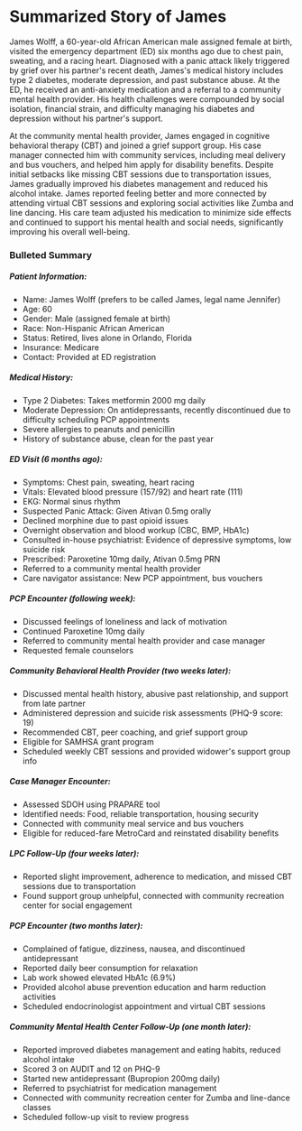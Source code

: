 # Summarized Story of James 

James Wolff, a 60-year-old African American male assigned female at birth, visited the emergency department (ED) six months ago due to chest pain, sweating, and a racing heart. Diagnosed with a panic attack likely triggered by grief over his partner's recent death, James's medical history includes type 2 diabetes, moderate depression, and past substance abuse. At the ED, he received an anti-anxiety medication and a referral to a community mental health provider. His health challenges were compounded by social isolation, financial strain, and difficulty managing his diabetes and depression without his partner's support.  

 

At the community mental health provider, James engaged in cognitive behavioral therapy (CBT) and joined a grief support group. His case manager connected him with community services, including meal delivery and bus vouchers, and helped him apply for disability benefits. Despite initial setbacks like missing CBT sessions due to transportation issues, James gradually improved his diabetes management and reduced his alcohol intake. James reported feeling better and more connected by attending virtual CBT sessions and exploring social activities like Zumba and line dancing. His care team adjusted his medication to minimize side effects and continued to support his mental health and social needs, significantly improving his overall well-being. 

### Bulleted Summary  

##### Patient Information: 
- Name: James Wolff (prefers to be called James, legal name Jennifer) 
- Age: 60 
- Gender: Male (assigned female at birth) 
- Race: Non-Hispanic African American 
- Status: Retired, lives alone in Orlando, Florida 
- Insurance: Medicare 
- Contact: Provided at ED registration 

 
##### Medical History: 
- Type 2 Diabetes: Takes metformin 2000 mg daily 
- Moderate Depression: On antidepressants, recently discontinued due to difficulty scheduling PCP appointments 
- Severe allergies to peanuts and penicillin 
- History of substance abuse, clean for the past year 


##### ED Visit (6 months ago): 
- Symptoms: Chest pain, sweating, heart racing 
- Vitals: Elevated blood pressure (157/92) and heart rate (111) 
- EKG: Normal sinus rhythm 
- Suspected Panic Attack: Given Ativan 0.5mg orally 
- Declined morphine due to past opioid issues 
- Overnight observation and blood workup (CBC, BMP, HbA1c) 
- Consulted in-house psychiatrist: Evidence of depressive symptoms, low suicide risk 
- Prescribed: Paroxetine 10mg daily, Ativan 0.5mg PRN 
- Referred to a community mental health provider 
- Care navigator assistance: New PCP appointment, bus vouchers 


##### PCP Encounter (following week): 
- Discussed feelings of loneliness and lack of motivation 
- Continued Paroxetine 10mg daily 
- Referred to community mental health provider and case manager 
- Requested female counselors 

 

##### Community Behavioral Health Provider (two weeks later): 
- Discussed mental health history, abusive past relationship, and support from late partner 
- Administered depression and suicide risk assessments (PHQ-9 score: 19) 
- Recommended CBT, peer coaching, and grief support group 
- Eligible for SAMHSA grant program 
- Scheduled weekly CBT sessions and provided widower's support group info 

 

##### Case Manager Encounter: 
- Assessed SDOH using PRAPARE tool 
- Identified needs: Food, reliable transportation, housing security 
- Connected with community meal service and bus vouchers 
- Eligible for reduced-fare MetroCard and reinstated disability benefits 

 

##### LPC Follow-Up (four weeks later): 
- Reported slight improvement, adherence to medication, and missed CBT sessions due to transportation 
- Found support group unhelpful, connected with community recreation center for social engagement 

 

##### PCP Encounter (two months later): 
- Complained of fatigue, dizziness, nausea, and discontinued antidepressant 
- Reported daily beer consumption for relaxation 
- Lab work showed elevated HbA1c (6.9%) 
- Provided alcohol abuse prevention education and harm reduction activities 
- Scheduled endocrinologist appointment and virtual CBT sessions 

 

##### Community Mental Health Center Follow-Up (one month later): 

- Reported improved diabetes management and eating habits, reduced alcohol intake 
- Scored 3 on AUDIT and 12 on PHQ-9 
- Started new antidepressant (Bupropion 200mg daily) 
- Referred to psychiatrist for medication management 
- Connected with community recreation center for Zumba and line-dance classes 
- Scheduled follow-up visit to review progress 

 

 